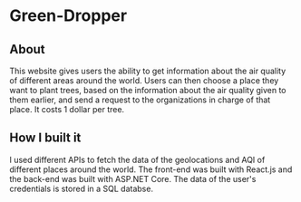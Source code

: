 # Green-Dropper

## About
This website gives users the ability to get information about the air quality of different areas around the world. Users can then choose a place they want to plant trees, 
based on the information about the air quality given to them earlier, and send a request to the organizations in charge of that place. It costs 1 dollar per tree.

## How I built it
I used different APIs to fetch the data of the geolocations and AQI of different places around the world. The front-end was built with React.js and the back-end was built 
with ASP.NET Core. The data of the user's credentials is stored in a SQL databse.
